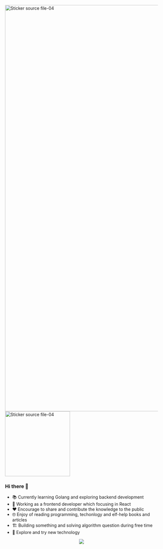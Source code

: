 <img width="1338" alt="Sticker source file-04" src="https://user-images.githubusercontent.com/6753022/111417198-4fa74e80-8720-11eb-871b-c7a019ad2fda.png">
<img width="214" alt="Sticker source file-04" src="https://user-images.githubusercontent.com/6753022/111417162-40c09c00-8720-11eb-999d-c019ea1ffb6d.png">

### Hi there 👋

- 📚 Currently learning Golang and exploring backend development
- 💼 Working as a frontend developer which focusing in React
- ❤️ Encourage to share and contribute the knowledge to the public
- 🤓 Enjoy of reading programming, techonlogy and elf-help books and articles
- 🏗️ Building something and solving algorithm question during free time
- 🔎 Explore and try new technology

<p align="center">
<img align="center" src="https://github-readme-stats.vercel.app/api?username=weehong&show_icons=true&title_color=fff&icon_color=79ff97&text_color=9f9f9f&bg_color=151515" />
</p>
  
<!--
**WeeHong/WeeHong** is a ✨ _special_ ✨ repository because its `README.md` (this file) appears on your GitHub profile.

Here are some ideas to get you started:

- 🔭 I’m currently working on ...
- 🌱 I’m currently learning ...
- 👯 I’m looking to collaborate on ...
- 🤔 I’m looking for help with ...
- 💬 Ask me about ...
- 📫 How to reach me: ...
- 😄 Pronouns: ...
- ⚡ Fun fact: ...
-->
